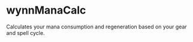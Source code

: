 # wynnManaCalc
Calculates your mana consumption and regeneration based on your gear and spell cycle.
